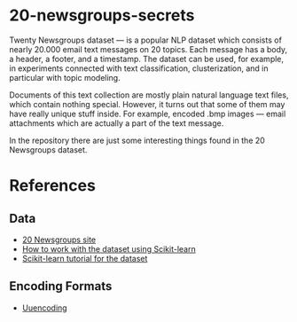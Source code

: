 # 20-newsgroups-secrets

Twenty Newsgroups dataset — is a popular NLP dataset which consists of nearly 20.000 email text messages on 20 topics. 
Each message has a body, a header, a footer, and a timestamp.
The dataset can be used, for example, in experiments connected with text classification, clusterization, and in particular with topic modeling.

Documents of this text collection are mostly plain natural language text files, which contain nothing special.
However, it turns out that some of them may have really unique stuff inside.
For example, encoded .bmp images — email attachments which are actually a part of the text message.

In the repository there are just some interesting things found in the 20 Newsgroups dataset.

# References

## Data

* [20 Newsgroups site](http://qwone.com/~jason/20Newsgroups)
* [How to work with the dataset using Scikit-learn](https://scikit-learn.org/stable/datasets/index.html#newsgroups-dataset)
* [Scikit-learn tutorial for the dataset](https://scikit-learn.org/stable/tutorial/text_analytics/working_with_text_data.html)

## Encoding Formats

* [Uuencoding](https://en.wikipedia.org/wiki/Uuencoding)
